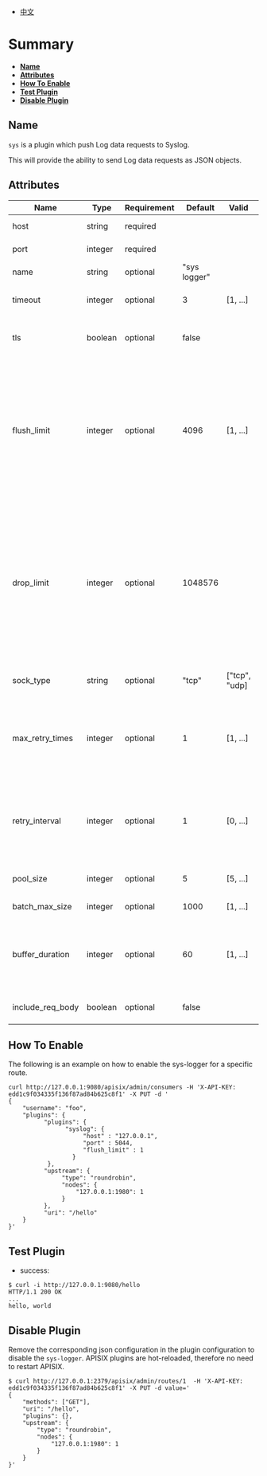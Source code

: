 <!--
#
# Licensed to the Apache Software Foundation (ASF) under one or more
# contributor license agreements.  See the NOTICE file distributed with
# this work for additional information regarding copyright ownership.
# The ASF licenses this file to You under the Apache License, Version 2.0
# (the "License"); you may not use this file except in compliance with
# the License.  You may obtain a copy of the License at
#
#     http://www.apache.org/licenses/LICENSE-2.0
#
# Unless required by applicable law or agreed to in writing, software
# distributed under the License is distributed on an "AS IS" BASIS,
# WITHOUT WARRANTIES OR CONDITIONS OF ANY KIND, either express or implied.
# See the License for the specific language governing permissions and
# limitations under the License.
#
-->

- [中文](../zh-cn/plugins/syslog.md)

# Summary
- [**Name**](#name)
- [**Attributes**](#attributes)
- [**How To Enable**](#how-to-enable)
- [**Test Plugin**](#test-plugin)
- [**Disable Plugin**](#disable-plugin)


## Name

`sys` is a plugin which push Log data requests to Syslog.

This will provide the ability to send Log data requests as JSON objects.

## Attributes

| Name             | Type    | Requirement | Default      | Valid         | Description                                                                                                                                                                                          |
| ---------------- | ------- | ----------- | ------------ | ------------- | ---------------------------------------------------------------------------------------------------------------------------------------------------------------------------------------------------- |
| host             | string  | required    |              |               | IP address or the Hostname.                                                                                                                                                                          |
| port             | integer | required    |              |               | Target upstream port.                                                                                                                                                                                |
| name             | string  | optional    | "sys logger" |               |                                                                                                                                                                                                      |
| timeout          | integer | optional    | 3            | [1, ...]      | Timeout for the upstream to send data.                                                                                                                                                               |
| tls              | boolean | optional    | false        |               | Control whether to perform SSL verification                                                                                                                                                          |
| flush_limit      | integer | optional    | 4096         | [1, ...]      | If the buffered messages' size plus the current message size reaches (>=) this limit (in bytes), the buffered log messages will be written to log server. Default to 4096 (4KB).                     |
| drop_limit       | integer | optional    | 1048576      |               | If the buffered messages' size plus the current message size is larger than this limit (in bytes), the current log message will be dropped because of limited buffer size. Default to 1048576 (1MB). |
| sock_type        | string  | optional    | "tcp"        | ["tcp", "udp] | IP protocol type to use for transport layer.                                                                                                                                                         |
| max_retry_times  | integer | optional    | 1            | [1, ...]      | Max number of retry times after a connect to a log server failed or send log messages to a log server failed.                                                                                        |
| retry_interval   | integer | optional    | 1            | [0, ...]      | The time delay (in ms) before retry to connect to a log server or retry to send log messages to a log server                                                                                         |
| pool_size        | integer | optional    | 5            | [5, ...]      | Keepalive pool size used by sock:keepalive.                                                                                                                                                          |
| batch_max_size   | integer | optional    | 1000         | [1, ...]      | Max size of each batch                                                                                                                                                                               |
| buffer_duration  | integer | optional    | 60           | [1, ...]      | Maximum age in seconds of the oldest entry in a batch before the batch must be processed                                                                                                             |
| include_req_body | boolean | optional    | false        |               | Whether to include the request body                                                                                                                                                                  |

## How To Enable

The following is an example on how to enable the sys-logger for a specific route.

```shell
curl http://127.0.0.1:9080/apisix/admin/consumers -H 'X-API-KEY: edd1c9f034335f136f87ad84b625c8f1' -X PUT -d '
{
    "username": "foo",
    "plugins": {
          "plugins": {
                "syslog": {
                     "host" : "127.0.0.1",
                     "port" : 5044,
                     "flush_limit" : 1
                  }
           },
          "upstream": {
               "type": "roundrobin",
               "nodes": {
                   "127.0.0.1:1980": 1
               }
          },
          "uri": "/hello"
    }
}'
```

## Test Plugin

* success:

```shell
$ curl -i http://127.0.0.1:9080/hello
HTTP/1.1 200 OK
...
hello, world
```

## Disable Plugin

Remove the corresponding json configuration in the plugin configuration to disable the `sys-logger`.
APISIX plugins are hot-reloaded, therefore no need to restart APISIX.

```shell
$ curl http://127.0.0.1:2379/apisix/admin/routes/1  -H 'X-API-KEY: edd1c9f034335f136f87ad84b625c8f1' -X PUT -d value='
{
    "methods": ["GET"],
    "uri": "/hello",
    "plugins": {},
    "upstream": {
        "type": "roundrobin",
        "nodes": {
            "127.0.0.1:1980": 1
        }
    }
}'
```
